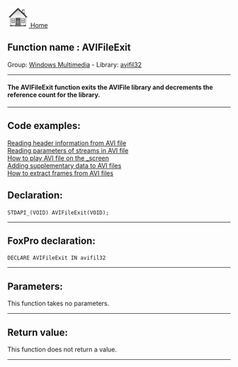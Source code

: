 [<img src="../../images/home.png"> Home ](https://github.com/VFPX/Win32API)  

## Function name : AVIFileExit
Group: [Windows Multimedia](../../functions_group.md#Windows_Multimedia)  -  Library: [avifil32](../../Libraries.md#avifil32)  
***  


#### The AVIFileExit function exits the AVIFile library and decrements the reference count for the library.
***  


## Code examples:
[Reading header information from AVI file](../../samples/sample_428.md)  
[Reading parameters of streams in AVI file](../../samples/sample_429.md)  
[How to play AVI file on the _screen](../../samples/sample_430.md)  
[Adding supplementary data to AVI files](../../samples/sample_481.md)  
[How to extract frames from AVI files](../../samples/sample_484.md)  

## Declaration:
```foxpro  
STDAPI_(VOID) AVIFileExit(VOID);  
```  
***  


## FoxPro declaration:
```foxpro  
DECLARE AVIFileExit IN avifil32  
```  
***  


## Parameters:
This function takes no parameters.  
***  


## Return value:
This function does not return a value.  
***  

